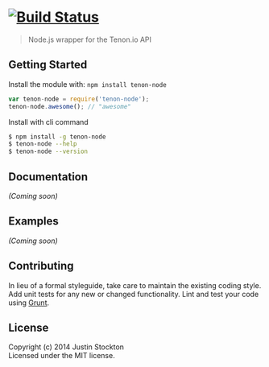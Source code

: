 #  [![Build Status](https://secure.travis-ci.org/poorgeek/tenon-node.png?branch=master)](http://travis-ci.org/poorgeek/tenon-node)

> Node.js wrapper for the Tenon.io API


## Getting Started

Install the module with: `npm install tenon-node`

```js
var tenon-node = require('tenon-node');
tenon-node.awesome(); // "awesome"
```

Install with cli command

```sh
$ npm install -g tenon-node
$ tenon-node --help
$ tenon-node --version
```




## Documentation

_(Coming soon)_


## Examples

_(Coming soon)_


## Contributing

In lieu of a formal styleguide, take care to maintain the existing coding style. Add unit tests for any new or changed functionality. Lint and test your code using [Grunt](http://gruntjs.com).


## License

Copyright (c) 2014 Justin Stockton  
Licensed under the MIT license.
